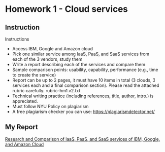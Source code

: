 # Homework 1 - Cloud services

## Instruction
Instructions
* Access IBM, Google and Amazon cloud
* Pick one similar service among IaaS, PaaS, and SaaS services from each of the 3 vendors, study them
* Write a report describing each of the services and compare them
* Sample comparison points: usability, capability, performance (e.g., time to create the service)
* Report can be up to 2 pages, it must have 10 items in total (3 clouds, 3 services each and a final comparison section). Please read the attached rubric carefully. rubric-hm1.v2.txt
* Technical writing practice (including references, title, author, intro.) is appreciated.
* Must follow NYU Policy on plagiarism
* A free plagiarism checker you can use: https://plagiarismdetector.net/

## My Report
[Research and Comparison of IaaS, PaaS, and SaaS services of IBM, Google, and Amazon Cloud](https://docs.google.com/document/d/1IHU68CbuaYLhi4py51XPjyF8Z6g8c5ybukL7DCa9xCc/edit#heading=h.c5tti7rpkphd)
